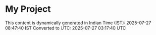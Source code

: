 # My Project

This content is dynamically generated in Indian Time (IST): 2025-07-27 08:47:40 IST
Converted to UTC: 2025-07-27 03:17:40 UTC
